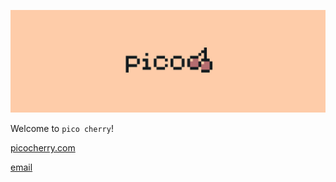 ![pico cherry Logo](./cover.jpg)

Welcome to `pico cherry`!

[picocherry.com](https://picocherry.com)

[email](mailto:hi@picocherry.com)
